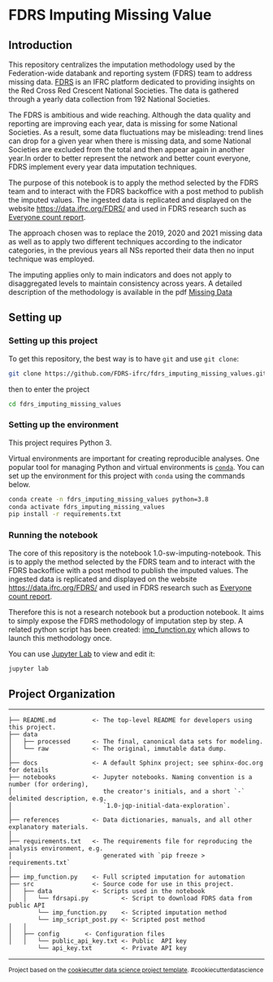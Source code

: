 # FDRS Imputing Missing Value

## Introduction

This repository centralizes the imputation methodology used by the Federation-wide databank and reporting system (FDRS) team to address missing data. [FDRS](https://data.ifrc.org/FDRS/) is an IFRC platform dedicated to providing insights on the Red Cross Red Crescent National Societies. The data is gathered through a yearly data collection from 192 National Societies. 

The FDRS is ambitious and wide reaching. Although the data quality and reporting are improving each year, data is missing for some National Societies. As a result, some data fluctuations may be misleading: trend lines can drop for a given year when there is missing data, and some National Societies are excluded from the total and then appear again in another year.In order to better represent the network and better count everyone, FDRS implement every year data imputation techniques. 

The purpose of this notebook is to apply the method selected by the FDRS team and to interact with the FDRS backoffice with a post method to publish the imputed values. 
The ingested data is  replicated and displayed on the website https://data.ifrc.org/FDRS/ and used in FDRS research such as [Everyone count report](https://data-api.ifrc.org/documents/noiso/Everyone%20Counts%20Report%202022%20EN.pdf). 

The approach chosen was to replace the 2019, 2020 and 2021 missing data as well as to apply two different techniques according to the indicator categories, in the previous years all NSs reported their data then no input technique was employed.   

The imputing applies only to main indicators and does not apply to disaggregated levels to maintain consistency across years. A detailed description of the methodology is available in the pdf [Missing Data](https://github.com/FDRS-ifrc/fdrs_imputing_missing_values/blob/main/references/Missing%20Data.pdf)

## Setting up

### Setting up this project

To get this repository, the best way is to have `git` and use `git clone`:

```bash
git clone https://github.com/FDRS-ifrc/fdrs_imputing_missing_values.git
```

then to enter the project
```bash
cd fdrs_imputing_missing_values 
```
### Setting up the environment

This project requires Python 3.

Virtual environments are important for creating reproducible analyses. One popular tool for managing Python and virtual environments is [`conda`](https://docs.conda.io/en/latest/miniconda.html). You can set up the environment for this project with `conda` using the commands below.

```bash
conda create -n fdrs_imputing_missing_values python=3.8
conda activate fdrs_imputing_missing_values
pip install -r requirements.txt
```

### Running the notebook
The core of this repository is the notebook 1.0-sw-imputing-notebook. 
This is to apply the method selected by the FDRS team and to interact with the FDRS backoffice with a post method to publish the imputed values. 
The ingested data is replicated and displayed on the website https://data.ifrc.org/FDRS/ and used in FDRS research such as [Everyone count report](https://data-api.ifrc.org/documents/noiso/Everyone%20Counts%20Report%202022%20EN.pdf). 

Therefore this is not a research notebook but a production notebook. It aims to simply expose the FDRS methodology of imputation step by step. A related python script has been created: [imp_function.py](https://github.com/FDRS-ifrc/fdrs_imputing_missing_values/blob/main/imp_function.py) which allows to launch this methodology once. 

You can use [Jupyter Lab](https://jupyter.org/) to view and edit it:

```bash
jupyter lab
```


## Project Organization
------------
    ├── README.md          <- The top-level README for developers using this project.
    ├── data
    │   ├── processed      <- The final, canonical data sets for modeling.
    │   └── raw            <- The original, immutable data dump.
    │
    ├── docs               <- A default Sphinx project; see sphinx-doc.org for details
    ├── notebooks          <- Jupyter notebooks. Naming convention is a number (for ordering),
    │                         the creator's initials, and a short `-` delimited description, e.g.
    │                         `1.0-jqp-initial-data-exploration`.
    │
    ├── references         <- Data dictionaries, manuals, and all other explanatory materials.
    │
    ├── requirements.txt   <- The requirements file for reproducing the analysis environment, e.g.
    │                         generated with `pip freeze > requirements.txt`
    │
    ├── imp_function.py    <- Full scripted imputation for automation
    ├── src                <- Source code for use in this project.
    │   ├── data           <- Scripts used in the notebook 
    │   │   └── fdrsapi.py         <- Script to download FDRS data from public API
            └── imp_function.py    <- Scripted imputation method 
            └── imp_script_post.py <- Scripted post method
    │   │
    │   ├── config       <- Configuration files
    │   │   └── public_api_key.txt <- Public  API key
            └── api_key.txt        <- Private API key



--------

<p><small>Project based on the <a target="_blank" href="https://drivendata.github.io/cookiecutter-data-science/">cookiecutter data science project template</a>. #cookiecutterdatascience</small></p>
